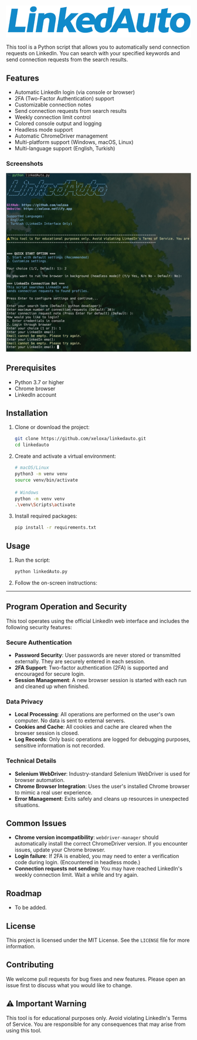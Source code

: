 ![image](logo.png)

This tool is a Python script that allows you to automatically send connection requests on LinkedIn. You can search with your specified keywords and send connection requests from the search results.

## Features

- Automatic LinkedIn login (via console or browser)
- 2FA (Two-Factor Authentication) support
- Customizable connection notes
- Send connection requests from search results
- Weekly connection limit control
- Colored console output and logging
- Headless mode support
- Automatic ChromeDriver management
- Multi-platform support (Windows, macOS, Linux)
- Multi-language support (English, Turkish)

### Screenshots

![image](screenshot.jpeg)

## Prerequisites

- Python 3.7 or higher
- Chrome browser
- LinkedIn account

## Installation

1. Clone or download the project:
   ```bash
   git clone https://github.com/xeloxa/linkedauto.git
   cd linkedauto
   ```

2. Create and activate a virtual environment:
   ```bash
   # macOS/Linux
   python3 -m venv venv
   source venv/bin/activate

   # Windows
   python -m venv venv
   .\venv\Scripts\activate
   ```

3. Install required packages:
   ```bash
   pip install -r requirements.txt
   ```

## Usage

1. Run the script:
   ```bash
   python linkedAuto.py
   ```

2. Follow the on-screen instructions:

---

## Program Operation and Security

This tool operates using the official LinkedIn web interface and includes the following security features:

### Secure Authentication
- **Password Security**: User passwords are never stored or transmitted externally. They are securely entered in each session.
- **2FA Support**: Two-factor authentication (2FA) is supported and encouraged for secure login.
- **Session Management**: A new browser session is started with each run and cleaned up when finished.

### Data Privacy
- **Local Processing**: All operations are performed on the user's own computer. No data is sent to external servers.
- **Cookies and Cache**: All cookies and cache are cleared when the browser session is closed.
- **Log Records**: Only basic operations are logged for debugging purposes, sensitive information is not recorded.

### Technical Details
- **Selenium WebDriver**: Industry-standard Selenium WebDriver is used for browser automation.
- **Chrome Browser Integration**: Uses the user's installed Chrome browser to mimic a real user experience.
- **Error Management**: Exits safely and cleans up resources in unexpected situations.

## Common Issues

- **Chrome version incompatibility**: `webdriver-manager` should automatically install the correct ChromeDriver version. If you encounter issues, update your Chrome browser.
- **Login failure**: If 2FA is enabled, you may need to enter a verification code during login. (Encountered in headless mode.)
- **Connection requests not sending**: You may have reached LinkedIn's weekly connection limit. Wait a while and try again.

## Roadmap
- To be added.

## License

This project is licensed under the MIT License. See the `LICENSE` file for more information.

## Contributing

We welcome pull requests for bug fixes and new features. Please open an issue first to discuss what you would like to change.

## ⚠️ Important Warning

This tool is for educational purposes only. Avoid violating LinkedIn's Terms of Service. You are responsible for any consequences that may arise from using this tool.